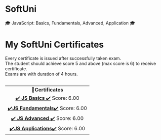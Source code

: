 # SoftUni
🎓 JavaScript: Basics, Fundamentals, Advanced, Application 🎓

# My SoftUni Certificates
Every certificate is issued after successfully taken exam.<br />
The student should achieve score 5 and above (max score is 6) to receive certificate.<br />
Exams are with duration of 4 hours.<br />

<table align="left">
  <tr align="center">
     <td>📜<strong>Certificates</strong></td>
  </tr>
  <tr align="center">
    <td><a href="https://softuni.bg/certificates/details/100066/cc1e7574">✔️<strong>   JS Basics</strong>   ✔️</a> Score: 6.00</td>
  </tr>
  <tr align="center">
    <td><a href="https://softuni.bg/certificates/details/111179/fe5733ad">✔️<strong>JS Fundamentals</strong>✔️</a> Score: 6.00</td>
  </tr>
  <tr align="center">
    <td><a href="https://softuni.bg/certificates/details/114725/e25238f7">✔️<strong>  JS Advanced</strong>  ✔️</a> Score: 6.00</td>
  </tr>
  <tr align="center">
    <td><a href="https://softuni.bg/certificates/details/120827/f87a8400">✔️<strong>JS Applications</strong>✔️</a> Score: 6.00</td>
  </tr>
 </table>
